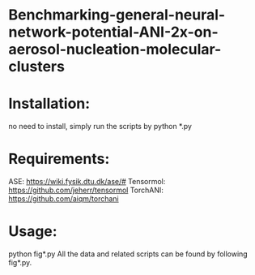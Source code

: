 # Benchmarking-general-neural-network-potential-ANI-2x-on-aerosol-nucleation-molecular-clusters
# Installation:
no need to install, simply run the scripts by python *.py
# Requirements:
ASE: https://wiki.fysik.dtu.dk/ase/#
Tensormol: https://github.com/jeherr/tensormol
TorchANI: https://github.com/aiqm/torchani
# Usage:
python fig*.py
All the data and related scripts can be found by following fig*.py.
